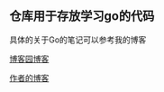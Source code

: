 ## 仓库用于存放学习go的代码



具体的关于Go的笔记可以参考我的博客

[博客园博客](https://www.cnblogs.com/zhen1996)

[作者的博客](http://chentianxiang.vip/)

